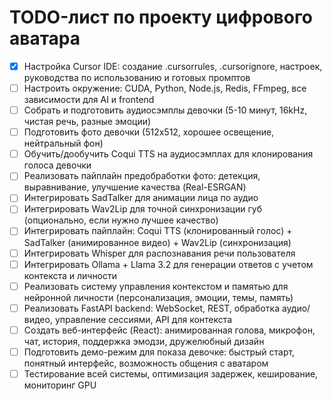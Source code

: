 # TODO-лист по проекту цифрового аватара

- [x] Настройка Cursor IDE: создание .cursorrules, .cursorignore, настроек, руководства по использованию и готовых промптов
- [ ] Настроить окружение: CUDA, Python, Node.js, Redis, FFmpeg, все зависимости для AI и frontend
- [ ] Собрать и подготовить аудиосэмплы девочки (5-10 минут, 16kHz, чистая речь, разные эмоции)
- [ ] Подготовить фото девочки (512x512, хорошее освещение, нейтральный фон)
- [ ] Обучить/дообучить Coqui TTS на аудиосэмплах для клонирования голоса девочки
- [ ] Реализовать пайплайн предобработки фото: детекция, выравнивание, улучшение качества (Real-ESRGAN)
- [ ] Интегрировать SadTalker для анимации лица по аудио
- [ ] Интегрировать Wav2Lip для точной синхронизации губ (опционально, если нужно лучшее качество)
- [ ] Интегрировать пайплайн: Coqui TTS (клонированный голос) + SadTalker (анимированное видео) + Wav2Lip (синхронизация)
- [ ] Интегрировать Whisper для распознавания речи пользователя
- [ ] Интегрировать Ollama + Llama 3.2 для генерации ответов с учетом контекста и личности
- [ ] Реализовать систему управления контекстом и памятью для нейронной личности (персонализация, эмоции, темы, память)
- [ ] Реализовать FastAPI backend: WebSocket, REST, обработка аудио/видео, управление сессиями, API для контекста
- [ ] Создать веб-интерфейс (React): анимированная голова, микрофон, чат, история, поддержка эмодзи, дружелюбный дизайн
- [ ] Подготовить демо-режим для показа девочке: быстрый старт, понятный интерфейс, возможность общения с аватаром
- [ ] Тестирование всей системы, оптимизация задержек, кеширование, мониторинг GPU 
